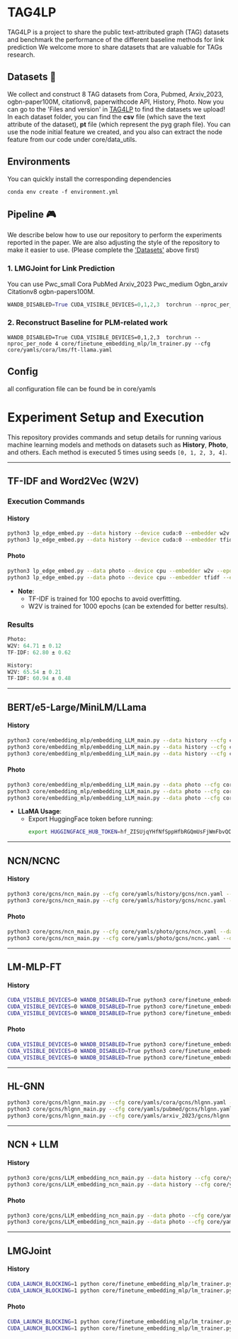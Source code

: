 # TAG4LP
TAG4LP is a project to share the public text-attributed graph (TAG) datasets and benchmark the performance of the different baseline methods for link prediction
We welcome more to share datasets that are valuable for TAGs research.


## Datasets 🔔
We collect and construct 8 TAG datasets from Cora, Pubmed, Arxiv\_2023, ogbn-paper100M, citationv8, paperwithcode API, History, Photo.
Now you can go to the 'Files and version' in [TAG4LP](https://drive.google.com/file/d/15ZWzRESVpNFowt3zfm3v8-5DGdnMjFzk/view?usp=drive_link) to find the datasets we upload! 
In each dataset folder, you can find the **csv** file (which save the text attribute of the dataset), **pt** file (which represent the pyg graph file).
You can use the node initial feature we created, and you also can extract the node feature from our code under core/data_utils. 


## Environments
You can quickly install the corresponding dependencies
```shell
conda env create -f environment.yml
```

## Pipeline 🎮
We describe below how to use our repository to perform the experiments reported in the paper. We are also adjusting the style of the repository to make it easier to use.
(Please complete the ['Datasets'](get-tapedataset.sh) above first)
### 1. LMGJoint for Link Prediction
You can use Pwc_small Cora PubMed Arxiv_2023 Pwc_medium Ogbn_arxiv Citationv8 ogbn-papers100M.

```python
WANDB_DISABLED=True CUDA_VISIBLE_DEVICES=0,1,2,3  torchrun --nproc_per_node 4 core/finetune_embedding_mlp/lm_trainer.py --cfg core/yamls/cora/lms/ft-minilm.yaml
```

### 2. Reconstruct Baseline for PLM-related work 
```
WANDB_DISABLED=True CUDA_VISIBLE_DEVICES=0,1,2,3  torchrun --nproc_per_node 4 core/finetune_embedding_mlp/lm_trainer.py --cfg core/yamls/cora/lms/ft-llama.yaml
```

## Config
all configuration file can be found be in core/yamls

# Experiment Setup and Execution

This repository provides commands and setup details for running various machine learning models and methods on datasets such as **History**, **Photo**, and others. Each method is executed 5 times using seeds `[0, 1, 2, 3, 4]`.

---

## **TF-IDF and Word2Vec (W2V)**

### **Execution Commands**

#### History
```bash
python3 lp_edge_embed.py --data history --device cuda:0 --embedder w2v --epochs 1000
python3 lp_edge_embed.py --data history --device cuda:0 --embedder tfidf --epochs 100
```

#### Photo
```bash
python3 lp_edge_embed.py --data photo --device cpu --embedder w2v --epochs 1000
python3 lp_edge_embed.py --data photo --device cpu --embedder tfidf --epochs 100
```

- **Note**: 
  - TF-IDF is trained for 100 epochs to avoid overfitting.
  - W2V is trained for 1000 epochs (can be extended for better results).

### **Results**
```python
Photo:
W2V: 64.71 ± 0.12
TF-IDF: 62.80 ± 0.62

History:
W2V: 65.54 ± 0.21
TF-IDF: 60.94 ± 0.48
```

---

## **BERT/e5-Large/MiniLM/LLama**
#### History
```bash
python3 core/embedding_mlp/embedding_LLM_main.py --data history --cfg core/yamls/history/lms/minilm.yaml --downsampling 0.1 --device cuda:2
python3 core/embedding_mlp/embedding_LLM_main.py --data history --cfg core/yamls/history/lms/e5-large.yaml --downsampling 0.1 --device cuda:2
python3 core/embedding_mlp/embedding_LLM_main.py --data history --cfg core/yamls/history/lms/llama.yaml --downsampling 0.1 --device cuda:2
```

#### Photo
```bash
python3 core/embedding_mlp/embedding_LLM_main.py --data photo --cfg core/yamls/photo/lms/minilm.yaml --downsampling 0.1 --device cuda:2
python3 core/embedding_mlp/embedding_LLM_main.py --data photo --cfg core/yamls/photo/lms/e5-large.yaml --downsampling 0.1 --device cuda:2
python3 core/embedding_mlp/embedding_LLM_main.py --data photo --cfg core/yamls/photo/lms/llama.yaml --downsampling 0.1 --device cuda:2
```

- **LLaMA Usage**: 
  - Export HuggingFace token before running:
    ```bash
    export HUGGINGFACE_HUB_TOKEN=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
    ```

---

## **NCN/NCNC**
#### History
```bash
python3 core/gcns/ncn_main.py --cfg core/yamls/history/gcns/ncn.yaml --data history --device cuda:0 --epochs 300 --downsampling 0.1
python3 core/gcns/ncn_main.py --cfg core/yamls/history/gcns/ncnc.yaml --data history --device cuda:0 --epochs 300 --downsampling 0.1
```

#### Photo
```bash
python3 core/gcns/ncn_main.py --cfg core/yamls/photo/gcns/ncn.yaml --data photo --device cuda:0 --epochs 300 --downsampling 0.1
python3 core/gcns/ncn_main.py --cfg core/yamls/photo/gcns/ncnc.yaml --data photo --device cuda:0 --epochs 300 --downsampling 0.1
```

---

## **LM-MLP-FT**
#### History
```bash
CUDA_VISIBLE_DEVICES=0 WANDB_DISABLED=True python3 core/finetune_embedding_mlp/lm_trainer.py --cfg core/yamls/history/lms/ft-minilm.yaml --downsampling 0.1
CUDA_VISIBLE_DEVICES=0 WANDB_DISABLED=True python3 core/finetune_embedding_mlp/lm_trainer.py --cfg core/yamls/history/lms/ft-mpnet.yaml --downsampling 0.1
CUDA_VISIBLE_DEVICES=0 WANDB_DISABLED=True python3 core/finetune_embedding_mlp/lm_trainer.py --cfg core/yamls/history/lms/e5-large.yaml --downsampling 0.1
```

#### Photo
```bash
CUDA_VISIBLE_DEVICES=0 WANDB_DISABLED=True python3 core/finetune_embedding_mlp/lm_trainer.py --cfg core/yamls/photo/lms/ft-minilm.yaml --downsampling 0.1
CUDA_VISIBLE_DEVICES=0 WANDB_DISABLED=True python3 core/finetune_embedding_mlp/lm_trainer.py --cfg core/yamls/photo/lms/ft-mpnet.yaml --downsampling 0.1
CUDA_VISIBLE_DEVICES=0 WANDB_DISABLED=True python3 core/finetune_embedding_mlp/lm_trainer.py --cfg core/yamls/photo/lms/e5-large.yaml --downsampling 0.1
```

---

## **HL-GNN**
```bash
python3 core/gcns/hlgnn_main.py --cfg core/yamls/cora/gcns/hlgnn.yaml --data cora --device cuda:0 --epochs 100
python3 core/gcns/hlgnn_main.py --cfg core/yamls/pubmed/gcns/hlgnn.yaml --data pubmed --device cuda:0 --epochs 300
python3 core/gcns/hlgnn_main.py --cfg core/yamls/arxiv_2023/gcns/hlgnn.yaml --data arxiv_2023 --device cuda:0 --epochs 500
```

---

## **NCN + LLM**
#### History
```bash
python3 core/gcns/LLM_embedding_ncn_main.py --data history --cfg core/yamls/history/gcns/ncn.yaml --embedder minilm --device cuda:0 --downsampling 0.1 --epochs 100
python3 core/gcns/LLM_embedding_ncn_main.py --data history --cfg core/yamls/history/gcns/ncn.yaml --embedder e5-large --device cuda:0 --downsampling 0.1 --epochs 100
```

#### Photo
```bash
python3 core/gcns/LLM_embedding_ncn_main.py --data photo --cfg core/yamls/photo/gcns/ncn.yaml --embedder minilm --device cuda:0 --downsampling 0.1 --epochs 100
python3 core/gcns/LLM_embedding_ncn_main.py --data photo --cfg core/yamls/photo/gcns/ncn.yaml --embedder e5-large --device cuda:0 --downsampling 0.1 --epochs 100
```

---

## **LMGJoint**
#### History
```bash
CUDA_LAUNCH_BLOCKING=1 python core/finetune_embedding_mlp/lm_trainer.py --cfg core/yamls/history/lms/ft-minilm.yaml --decoder core/yamls/history/gcns/ncn.yaml --repeat 1
CUDA_LAUNCH_BLOCKING=1 python core/finetune_embedding_mlp/lm_trainer.py --cfg core/yamls/history/lms/ft-e5-large.yaml --decoder core/yamls/history/gcns/ncn.yaml --repeat 1
```

#### Photo
```bash
CUDA_LAUNCH_BLOCKING=1 python core/finetune_embedding_mlp/lm_trainer.py --cfg core/yamls/photo/lms/ft-minilm.yaml --decoder core/yamls/photo/gcns/ncn.yaml --repeat 1
CUDA_LAUNCH_BLOCKING=1 python core/finetune_embedding_mlp/lm_trainer.py --cfg core/yamls/photo/lms/ft-e5-large.yaml --decoder core/yamls/photo/gcns/ncn.yaml --repeat 1
```
